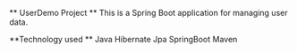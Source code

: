 ** UserDemo Project **
This is a Spring Boot application for managing user data.

**Technology used ** 
Java
Hibernate Jpa
SpringBoot
Maven
